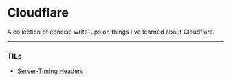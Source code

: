 # Cloudflare

A collection of concise write-ups on things I've learned about Cloudflare.

---

### TILs

* [Server-Timing Headers](./server-timing-headers.md)

